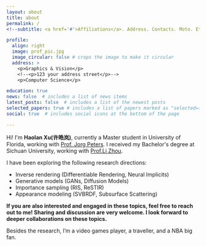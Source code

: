 ```yaml
---
layout: about
title: about
permalink: /
<!--subtitle: <a href='#'>Affiliations</a>. Address. Contacts. Moto. Etc. -->

profile:
  align: right
  image: prof_pic.jpg
  image_circular: false # crops the image to make it circular
  address: >
    <p>Graphics & Vision</p>
    <!--<p>123 your address street</p>-->
    <p>Computer Science</p>

education: true
news: false  # includes a list of news items
latest_posts: false  # includes a list of the newest posts
selected_papers: true # includes a list of papers marked as "selected={true}"
social: true  # includes social icons at the bottom of the page

---
```


Hi! I'm **Haolan Xu(许皓岚)**, currently a Master student in University of Florida, working with [Prof. Jorg Peters](https://www.cise.ufl.edu/~jorg/). I received my Bachelor's degree at Sichuan University, working with [Prof.Li Zhou](https://ce.scu.edu.cn/info/1092/4061.htm).

I have been exploring the following research directions:

- Inverse rendering (Differentiable Rendering, Neural Implicits)
- Generative models (GANs, Diffusion Models)
- Importance sampling (RIS, ReSTIR)
- Appearance modeling (SVBRDF, Subsurface Scattering)

**If you are also interested and engaged in these topics, feel free to reach out to me! Sharing and discussion are very welcome. I look forward to deeper collaborations on these topics.**

Besides the research, I’m a video games player, a traveller, and a NBA big fan.
